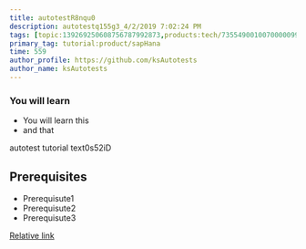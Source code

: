 ```yaml
---
title: autotestR8nqu0
description: autotestq155g3_4/2/2019 7:02:24 PM
tags: [topic:139269250608756787992873,products:tech/73554900100700000996,tutorial:experience/advanced]
primary_tag: tutorial:product/sapHana
time: 559
author_profile: https://github.com/ksAutotests
author_name: ksAutotests
---
```

### You will learn
- You will learn this
- and that

autotest tutorial text0s52iD

## Prerequisites
- Prerequisute1
- Prerequisute2
- Prerequisute3

[Relative link](autotest_tutorialkkalu3)
